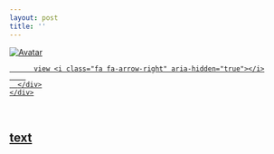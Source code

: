 ```yaml
---
layout: post
title: ''
---
```


<p class="imglist">

<div class="image-container">
  <a href="https://pic.superbed.cn/item/5e09c5b576085c3289b5afea.jpg"  data-fancybox="images">
    <img src="https://pic.superbed.cn/item/5e09c5b576085c3289b5b073.jpg" alt="Avatar" class="image" />
    <div class="overlay">
      <div class="text">
        
          view <i class="fa fa-arrow-right" aria-hidden="true"></i>
        
      </div>
    </div>
  </a>
</div>








<a href="https://pic.superbed.cn/item/5e09c5b576085c3289b5afee.jpg" data-fancybox="images"><img src="" /></a>
<a href="https://pic.superbed.cn/item/5e09c5b576085c3289b5aff3.jpg" data-fancybox="images"><img src="" /></a>
<a href="https://pic.superbed.cn/item/5e09c5b576085c3289b5aff5.jpg" data-fancybox="images"><img src="" /></a>
<a href="https://pic.superbed.cn/item/5e09c5b576085c3289b5aff7.jpg" data-fancybox="images"><img src="" /></a>
<a href="https://pic.superbed.cn/item/5e09c5b576085c3289b5affa.jpg" data-fancybox="images"><img src="" /></a>
<a href="https://pic.superbed.cn/item/5e09c5b576085c3289b5affd.jpg" data-fancybox="images"><img src="" /></a>
<a href="https://pic.superbed.cn/item/5e09c5b576085c3289b5b000.jpg" data-fancybox="images"><img src="" /></a>
<a href="https://pic.superbed.cn/item/5e09c5b576085c3289b5b003.jpg" data-fancybox="images"><img src="" /></a>
<a href="https://pic.superbed.cn/item/5e09c5b576085c3289b5b006.jpg" data-fancybox="images"><img src="" /></a>
<a href="https://pic.superbed.cn/item/5e09c5b576085c3289b5b008.jpg" data-fancybox="images"><img src="" /></a>
<a href="https://pic.superbed.cn/item/5e09c5b576085c3289b5b00b.jpg" data-fancybox="images"><img src="" /></a>
<a href="https://pic.superbed.cn/item/5e09c5b576085c3289b5b00e.jpg" data-fancybox="images"><img src="" /></a>
<a href="https://pic.superbed.cn/item/5e09c5b576085c3289b5b011.jpg" data-fancybox="images"><img src="" /></a>
<a href="https://pic.superbed.cn/item/5e09c5b576085c3289b5b013.jpg" data-fancybox="images"><img src="" /></a>
<a href="https://pic.superbed.cn/item/5e09c5b576085c3289b5b016.jpg" data-fancybox="images"><img src="" /></a>
<a href="https://pic.superbed.cn/item/5e09c5b576085c3289b5b018.jpg" data-fancybox="images"><img src="" /></a>
<a href="https://pic.superbed.cn/item/5e09c5b576085c3289b5b01d.jpg" data-fancybox="images"><img src="" /></a>
<a href="https://pic.superbed.cn/item/5e09c5b576085c3289b5b01f.jpg" data-fancybox="images"><img src="" /></a>
<a href="https://pic.superbed.cn/item/5e09c5b576085c3289b5b023.jpg" data-fancybox="images"><img src="" /></a>
<a href="https://pic.superbed.cn/item/5e09c5b576085c3289b5b027.jpg" data-fancybox="images"><img src="" /></a>
<a href="https://pic.superbed.cn/item/5e09c5b576085c3289b5b02a.jpg" data-fancybox="images"><img src="" /></a>
<a href="https://pic.superbed.cn/item/5e09c5b576085c3289b5b02d.jpg" data-fancybox="images"><img src="" /></a>
<a href="https://pic.superbed.cn/item/5e09c5b576085c3289b5b033.jpg" data-fancybox="images"><img src="" /></a>
<a href="https://pic.superbed.cn/item/5e09c5b576085c3289b5b038.jpg" data-fancybox="images"><img src="" /></a>
<a href="https://pic.superbed.cn/item/5e09c5b576085c3289b5b03e.jpg" data-fancybox="images"><img src="" /></a>
<a href="https://pic.superbed.cn/item/5e09c5b576085c3289b5b041.jpg" data-fancybox="images"><img src="" /></a>
<a href="https://pic.superbed.cn/item/5e09c5b576085c3289b5b044.jpg" data-fancybox="images"><img src="" /></a>
<a href="https://pic.superbed.cn/item/5e09c5b576085c3289b5b047.jpg" data-fancybox="images"><img src="" /></a>
<a href="https://pic.superbed.cn/item/5e09c5b576085c3289b5b04b.jpg" data-fancybox="images"><img src="" /></a>
<a href="https://pic.superbed.cn/item/5e09c5b576085c3289b5b04e.jpg" data-fancybox="images"><img src="" /></a>
<a href="https://pic.superbed.cn/item/5e09c5b576085c3289b5b051.jpg" data-fancybox="images"><img src="" /></a>
<a href="https://pic.superbed.cn/item/5e09c5b576085c3289b5b059.jpg" data-fancybox="images"><img src="" /></a>
<a href="https://pic.superbed.cn/item/5e09c5b576085c3289b5b05b.jpg" data-fancybox="images"><img src="" /></a>
<a href="https://pic.superbed.cn/item/5e09c5b576085c3289b5b05e.jpg" data-fancybox="images"><img src="" /></a>
<a href="https://pic.superbed.cn/item/5e09c5b576085c3289b5b060.jpg" data-fancybox="images"><img src="" /></a>
<a href="https://pic.superbed.cn/item/5e09c5b576085c3289b5b065.jpg" data-fancybox="images"><img src="" /></a>
<a href="https://pic.superbed.cn/item/5e09c5b576085c3289b5b068.jpg" data-fancybox="images"><img src="" /></a>
<a href="https://pic.superbed.cn/item/5e09c5b576085c3289b5b06c.jpg" data-fancybox="images"><img src="" /></a>
<a href="https://pic.superbed.cn/item/5e09c5b576085c3289b5b06f.jpg" data-fancybox="images"><img src="" /></a>
<a href="https://pic.superbed.cn/item/5e09c5b576085c3289b5b071.jpg" data-fancybox="images"><img src="" /></a>
<a href="https://pic.superbed.cn/item/5e09c5b576085c3289b5b073.jpg" data-fancybox="images"><img src="" /></a>
<a href="https://pic.superbed.cn/item/5e09c5b576085c3289b5b077.jpg" data-fancybox="images"><img src="" /></a>
<a href="https://pic.superbed.cn/item/5e09c5b576085c3289b5b07a.jpg" data-fancybox="images"><img src="" /></a>
<a href="https://pic.superbed.cn/item/5e09c5b576085c3289b5b07e.jpg" data-fancybox="images"><img src="" /></a>
<a href="https://pic.superbed.cn/item/5e09c5b576085c3289b5b081.jpg" data-fancybox="images"><img src="" /></a>
<a href="https://pic.superbed.cn/item/5e09c5b576085c3289b5b083.jpg" data-fancybox="images"><img src="" /></a>
<a href="https://pic.superbed.cn/item/5e09c5b576085c3289b5b086.jpg" data-fancybox="images"><img src="" /></a>
<a href="https://pic.superbed.cn/item/5e09c5b576085c3289b5b08a.jpg" data-fancybox="images"><img src="" /></a>
<a href="https://pic.superbed.cn/item/5e09c5b576085c3289b5b090.jpg" data-fancybox="images"><img src="" /></a>
<a href="https://pic.superbed.cn/item/5e09c60f76085c3289b5d831.jpg" data-fancybox="images"><img src="" /></a>
<a href="https://pic.superbed.cn/item/5e09c60f76085c3289b5d834.jpg" data-fancybox="images"><img src="" /></a>
<a href="https://pic.superbed.cn/item/5e09c60f76085c3289b5d836.jpg" data-fancybox="images"><img src="" /></a>
<a href="https://pic.superbed.cn/item/5e09c60f76085c3289b5d838.jpg" data-fancybox="images"><img src="" /></a>
<a href="https://pic.superbed.cn/item/5e09c60f76085c3289b5d83a.jpg" data-fancybox="images"><img src="" /></a>
<a href="https://pic.superbed.cn/item/5e09c60f76085c3289b5d83d.jpg" data-fancybox="images"><img src="" /></a>
<a href="https://pic.superbed.cn/item/5e09c60f76085c3289b5d83f.jpg" data-fancybox="images"><img src="" /></a>
<a href="https://pic.superbed.cn/item/5e09c60f76085c3289b5d843.jpg" data-fancybox="images"><img src="" /></a>
<a href="https://pic.superbed.cn/item/5e09c60f76085c3289b5d845.jpg" data-fancybox="images"><img src="" /></a>
<a href="https://pic.superbed.cn/item/5e09c60f76085c3289b5d848.jpg" data-fancybox="images"><img src="" /></a>
<a href="https://pic.superbed.cn/item/5e09c60f76085c3289b5d84b.jpg" data-fancybox="images"><img src="" /></a>
<a href="https://pic.superbed.cn/item/5e09c60f76085c3289b5d84d.jpg" data-fancybox="images"><img src="" /></a>
<a href="https://pic.superbed.cn/item/5e09c60f76085c3289b5d84f.jpg" data-fancybox="images"><img src="" /></a>
<a href="https://pic.superbed.cn/item/5e09c61076085c3289b5d856.jpg" data-fancybox="images"><img src="" /></a>
<a href="https://pic.superbed.cn/item/5e09c61076085c3289b5d85b.jpg" data-fancybox="images"><img src="" /></a>
<a href="https://pic.superbed.cn/item/5e09c61076085c3289b5d85d.jpg" data-fancybox="images"><img src="" /></a>
<a href="https://pic.superbed.cn/item/5e09c61076085c3289b5d860.jpg" data-fancybox="images"><img src="" /></a>
<a href="https://pic.superbed.cn/item/5e09c61076085c3289b5d862.jpg" data-fancybox="images"><img src="" /></a>
<a href="https://pic.superbed.cn/item/5e09c61076085c3289b5d865.jpg" data-fancybox="images"><img src="" /></a>
<a href="https://pic.superbed.cn/item/5e09c61076085c3289b5d869.jpg" data-fancybox="images"><img src="" /></a>
<a href="https://pic.superbed.cn/item/5e09c61076085c3289b5d86c.jpg" data-fancybox="images"><img src="" /></a>
<a href="https://pic.superbed.cn/item/5e09c61076085c3289b5d86e.jpg" data-fancybox="images"><img src="" /></a>
<a href="https://pic.superbed.cn/item/5e09c61076085c3289b5d871.jpg" data-fancybox="images"><img src="" /></a>
<a href="https://pic.superbed.cn/item/5e09c61076085c3289b5d873.jpg" data-fancybox="images"><img src="" /></a>
<a href="https://pic.superbed.cn/item/5e09c61076085c3289b5d875.jpg" data-fancybox="images"><img src="" /></a>
<a href="https://pic.superbed.cn/item/5e09c61076085c3289b5d878.jpg" data-fancybox="images"><img src="" /></a>
<a href="https://pic.superbed.cn/item/5e09c61076085c3289b5d87b.jpg" data-fancybox="images"><img src="" /></a>
<a href="https://pic.superbed.cn/item/5e09c61076085c3289b5d87d.jpg" data-fancybox="images"><img src="" /></a>
<a href="https://pic.superbed.cn/item/5e09c61076085c3289b5d880.jpg" data-fancybox="images"><img src="" /></a>
<a href="https://pic.superbed.cn/item/5e09c61076085c3289b5d882.jpg" data-fancybox="images"><img src="" /></a>
<a href="https://pic.superbed.cn/item/5e09c61076085c3289b5d884.jpg" data-fancybox="images"><img src="" /></a>
<a href="https://pic.superbed.cn/item/5e09c61076085c3289b5d887.jpg" data-fancybox="images"><img src="" /></a>
<a href="https://pic.superbed.cn/item/5e09c61076085c3289b5d889.jpg" data-fancybox="images"><img src="" /></a>
<a href="https://pic.superbed.cn/item/5e09c61076085c3289b5d88b.jpg" data-fancybox="images"><img src="" /></a>


</p>


## [text](https://cxcxcx.cx/works/0008a.html)